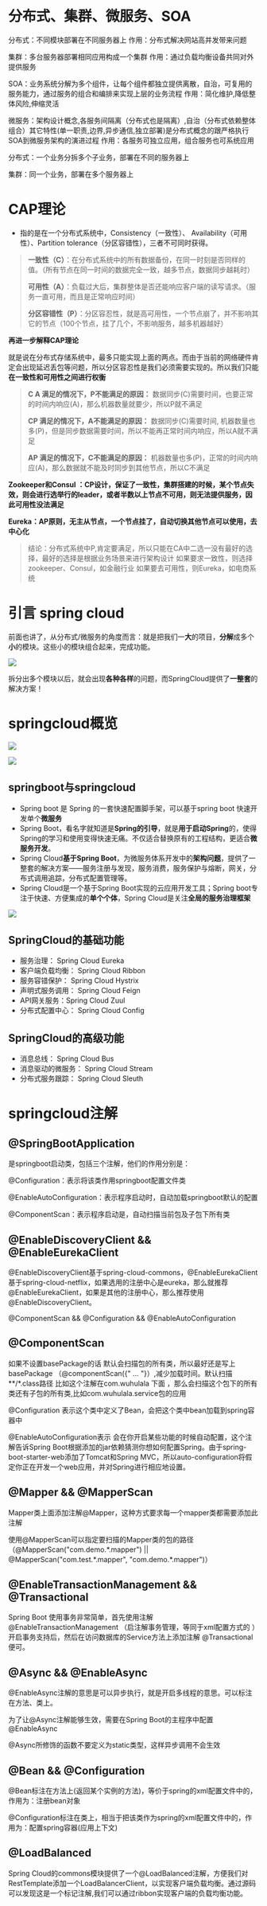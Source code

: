 # 分布式、集群、微服务、SOA

分布式：不同模块部署在不同服务器上
作用：分布式解决网站高并发带来问题

集群：多台服务器部署相同应用构成一个集群
作用：通过负载均衡设备共同对外提供服务

SOA：业务系统分解为多个组件，让每个组件都独立提供离散，自治，可复用的服务能力，通过服务的组合和编排来实现上层的业务流程
作用：简化维护,降低整体风险,伸缩灵活

微服务：架构设计概念,各服务间隔离（分布式也是隔离）,自治（分布式依赖整体组合）其它特性(单一职责,边界,异步通信,独立部署)是分布式概念的跟严格执行SOA到微服务架构的演进过程
作用：各服务可独立应用，组合服务也可系统应用



分布式：一个业务分拆多个子业务，部署在不同的服务器上

集群：同一个业务，部署在多个服务器上



# CAP理论

- 指的是在一个分布式系统中，Consistency（一致性）、 Availability（可用性）、Partition tolerance（分区容错性），三者不可同时获得。

> **一致性（C）**：在分布式系统中的所有数据备份，在同一时刻是否同样的值。（所有节点在同一时间的数据完全一致，越多节点，数据同步越耗时）	
>
>
> **可用性（A）**：负载过大后，集群整体是否还能响应客户端的读写请求。（服务一直可用，而且是正常响应时间）
>
>
> **分区容错性（P）**：分区容忍性，就是高可用性，一个节点崩了，并不影响其它的节点（100个节点，挂了几个，不影响服务，越多机器越好）



**再进一步解释CAP理论**

就是说在分布式存储系统中，最多只能实现上面的两点。而由于当前的网络硬件肯定会出现延迟丢包等问题，所以分区容忍性是我们必须需要实现的。所以我们只能**在一致性和可用性之间进行权衡**

> **C A 满足的情况下，P不能满足的原因：**
> 	数据同步(C)需要时间，也要正常的时间内响应(A)，那么机器数量就要少，所以P就不满足
>
> **CP 满足的情况下，A不能满足的原因：**
> 	数据同步(C)需要时间, 机器数量也多(P)，但是同步数据需要时间，所以不能再正常时间内响应，所以A就不满足
>
> **AP 满足的情况下，C不能满足的原因：**
> 	机器数量也多(P)，正常的时间内响应(A)，那么数据就不能及时同步到其他节点，所以C不满足



**Zookeeper和Consul ：CP设计，保证了一致性，集群搭建的时候，某个节点失效，则会进行选举行的leader，或者半数以上节点不可用，则无法提供服务，因此可用性没法满足**


**Eureka：AP原则，无主从节点，一个节点挂了，自动切换其他节点可以使用，去中心化**



> 结论：分布式系统中P,肯定要满足，所以只能在CA中二选一没有最好的选择，最好的选择是根据业务场景来进行架构设计
> 如果要求一致性，则选择zookeeper、Consul，如金融行业
> 如果要去可用性，则Eureka，如电商系统



# 引言 spring cloud

前面也讲了，从分布式/微服务的角度而言：就是把我们一**大**的项目，**分解**成多个**小**的模块。这些小的模块组合起来，完成功能。

![](img/springcloud2.jpg)



拆分出多个模块以后，就会出现**各种各样**的问题，而SpringCloud提供了**一整套**的解决方案！



# springcloud概览

![](img/springcloud1.jpg)



![](img/springcloud3.png)



## springboot与springcloud

- Spring boot 是 Spring 的一套快速配置脚手架，可以基于spring boot 快速开发单个**微服务**
- Spring Boot，看名字就知道是**Spring的引导**，就是**用于启动Spring**的，使得Spring的学习和使用变得快速无痛。不仅适合替换原有的工程结构，更适合**微服务开发**。
- Spring Cloud**基于Spring Boot**，为微服务体系开发中的**架构问题**，提供了一整套的解决方案——服务注册与发现，服务消费，服务保护与熔断，网关，分布式调用追踪，分布式配置管理等。
- Spring Cloud是一个基于Spring Boot实现的云应用开发工具；Spring boot专注于快速、方便集成的**单个个体**，Spring Cloud是关注**全局的服务治理框架**

![](img/springcloud2.png)



## SpringCloud的基础功能

- 服务治理： Spring Cloud Eureka
- 客户端负载均衡： Spring Cloud Ribbon
- 服务容错保护： Spring Cloud Hystrix
- 声明式服务调用： Spring Cloud Feign
- API网关服务：Spring Cloud Zuul
- 分布式配置中心： Spring Cloud Config

## SpringCloud的高级功能

- 消息总线： Spring Cloud Bus
- 消息驱动的微服务： Spring Cloud Stream
- 分布式服务跟踪： Spring Cloud Sleuth



# springcloud注解



## @SpringBootApplication

是springboot启动类，包括三个注解，他们的作用分别是：

@Configuration：表示将该类作用springboot配置文件类



@EnableAutoConfiguration：表示程序启动时，自动加载springboot默认的配置



@ComponentScan：表示程序启动是，自动扫描当前包及子包下所有类



## @EnableDiscoveryClient && @EnableEurekaClient



@EnableDiscoveryClient基于spring-cloud-commons，@EnableEurekaClient基于spring-cloud-netflix，如果选用的注册中心是eureka，那么就推荐@EnableEurekaClient，如果是其他的注册中心，那么推荐使用@EnableDiscoveryClient。



@ComponentScan && @Configuration && @EnableAutoConfiguration



## @ComponentScan 

如果不设置basePackage的话 默认会扫描包的所有类，所以最好还是写上basePackage （@componentScan({" ... "}）,减少加载时间。默认扫描\**/\*.class路径 比如这个注解在com.wuhulala 下面 ，那么会扫描这个包下的所有类还有子包的所有类,比如com.wuhulala.service包的应用

@Configuration 表示这个类中定义了Bean，会把这个类中bean加载到spring容器中



@EnableAutoConfiguration表示 会在你开启某些功能的时候自动配置，这个注解告诉Spring Boot根据添加的jar依赖猜测你想如何配置Spring。由于spring-boot-starter-web添加了Tomcat和Spring MVC，所以auto-configuration将假定你正在开发一个web应用，并对Spring进行相应地设置。



## @Mapper && @MapperScan

Mapper类上面添加注解@Mapper，这种方式要求每一个mapper类都需要添加此注解

使用@MapperScan可以指定要扫描的Mapper类的包的路径（@MapperScan("com.demo.\*.mapper") || @MapperScan("com.test.\*.mapper", "com.demo.\*.mapper")）



## @EnableTransactionManagement && @Transactional



Spring Boot 使用事务非常简单，首先使用注解 @EnableTransactionManagement （启注解事务管理，等同于xml配置方式的 ）开启事务支持后，然后在访问数据库的Service方法上添加注解 @Transactional 便可。



## @Async && @EnableAsync



@EnableAsync注解的意思是可以异步执行，就是开启多线程的意思。可以标注在方法、类上。



为了让@Async注解能够生效，需要在Spring Boot的主程序中配置@EnableAsync



@Async所修饰的函数不要定义为static类型，这样异步调用不会生效



## @Bean && @Configuration



@Bean标注在方法上(返回某个实例的方法)，等价于spring的xml配置文件中的，作用为：注册bean对象



@Configuration标注在类上，相当于把该类作为spring的xml配置文件中的，作用为：配置spring容器(应用上下文)



## @LoadBalanced



Spring Cloud的commons模块提供了一个@LoadBalanced注解，方便我们对RestTemplate添加一个LoadBalancerClient，以实现客户端负载均衡。通过源码可以发现这是一个标记注解,我们可以通过ribbon实现客户端的负载均衡功能。